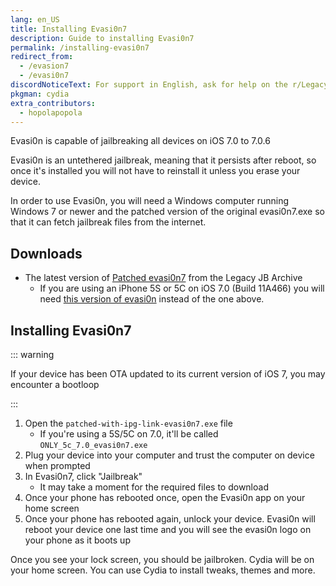 ```yaml
---
lang: en_US
title: Installing Evasi0n7
description: Guide to installing Evasi0n7
permalink: /installing-evasi0n7
redirect_from:
  - /evasion7
  - /evasi0n7
discordNoticeText: For support in English, ask for help on the r/LegacyJailbreak <a href="http://discord.legacyjailbreak.com/">Discord Server</a>.
pkgman: cydia
extra_contributors:
  - hopolapopola
---
```


Evasi0n is capable of jailbreaking all devices on iOS 7.0 to 7.0.6

Evasi0n is an untethered jailbreak, meaning that it persists after reboot, so once it's installed you will not have to reinstall it unless you erase your device.

In order to use Evasi0n, you will need a Windows computer running Windows 7 or newer and the patched version of the original evasi0n7.exe so that it can fetch jailbreak files from the internet.

<!-- Technically you can run it on Mojave or older but I don't have access to that so I can't write about it -->

## Downloads

- The latest version of [Patched evasi0n7](https://mega.nz/folder/k4FAXCIB#Fk7pxs6ikYzL3YBvAGX5ig/file/1wc0HZgQ) from the Legacy JB Archive
   - If you are using an iPhone 5S or 5C on iOS 7.0 (Build 11A466) you will need [this version of evasi0n](https://mega.nz/folder/k4FAXCIB#Fk7pxs6ikYzL3YBvAGX5ig/file/Z1MC2ZaS) instead of the one above.

## Installing Evasi0n7

::: warning

If your device has been OTA updated to its current version of iOS 7, you may encounter a bootloop

:::

1. Open the `patched-with-ipg-link-evasi0n7.exe` file
   - If you're using a 5S/5C on 7.0, it'll be called `ONLY_5c_7.0_evasi0n7.exe`
1. Plug your device into your computer and trust the computer on device when prompted
1. In Evasi0n7, click "Jailbreak"
   - It may take a moment for the required files to download
1. Once your phone has rebooted once, open the Evasi0n app on your home screen
1. Once your phone has rebooted again, unlock your device. Evasi0n will reboot your device one last time and you will see the evasi0n logo on your phone as it boots up

Once you see your lock screen, you should be jailbroken. Cydia will be on your home screen. You can use Cydia to install <router-link to="/faq/#what-are-tweaks">tweaks</router-link>, themes and more.
